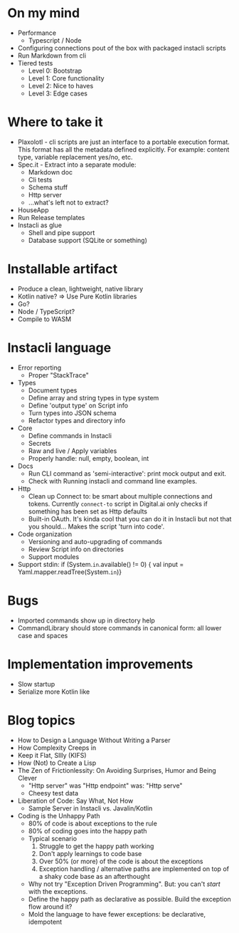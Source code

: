 # On my mind

* Performance
    * Typescript / Node
* Configuring connections pout of the box with packaged instacli scripts
* Run Markdown from cli
* Tiered tests
    * Level 0: Bootstrap
    * Level 1: Core functionality
    * Level 2: Nice to haves
    * Level 3: Edge cases

# Where to take it

* Plaxolotl - cli scripts are just an interface to a portable execution format. This format has all the metadata defined
  explicitly. For example: content type, variable replacement yes/no, etc.
* Spec.it - Extract into a separate module:
    * Markdown doc
    * Cli tests
    * Schema stuff
    * Http server
    * ...what's left not to extract?
* HouseApp
* Run Release templates
* Instacli as glue
    * Shell and pipe support
    * Database support (SQLite or something)

# Installable artifact

* Produce a clean, lightweight, native library
* Kotlin native? => Use Pure Kotlin libraries
* Go?
* Node / TypeScript?
* Compile to WASM

# Instacli language

* Error reporting
    * Proper "StackTrace"
* Types
    * Document types
    * Define array and string types in type system
    * Define 'output type' on Script info
    * Turn types into JSON schema
    * Refactor types and directory info
* Core
    * Define commands in Instacli
    * Secrets
    * Raw and live / Apply variables
    * Properly handle: null, empty, boolean, int
* Docs
    * Run CLI command as 'semi-interactive': print mock output and exit.
    * Check with Running instacli and command line examples.
* Http
    * Clean up Connect to: be smart about multiple connections and tokens. Currently `connect-to` script in Digital.ai
      only checks if something has been set as Http defaults
    * Built-in OAuth. It's kinda cool that you can do it in Instacli but not that you should... Makes the script 'turn
      into code'.
* Code organization
    * Versioning and auto-upgrading of commands
    * Review Script info on directories
    * Support modules
* Support stdin:
  if (System.`in`.available() != 0) { val input = Yaml.mapper.readTree(System.`in`)}

# Bugs

* Imported commands show up in directory help
* CommandLibrary should store commands in canonical form: all lower case and spaces

# Implementation improvements

* Slow startup
* Serialize more Kotlin like

# Blog topics

* How to Design a Language Without Writing a Parser
* How Complexity Creeps in
* Keep it Flat, SIlly (KIFS)
* How (Not) to Create a Lisp
* The Zen of Frictionlessity: On Avoiding Surprises, Humor and Being Clever
    * "Http server" was "Http endpoint" was: "Http serve"
    * Cheesy test data
* Liberation of Code: Say What, Not How
    * Sample Server in Instacli vs. Javalin/Kotlin
* Coding is the Unhappy Path
    * 80% of code is about exceptions to the rule
    * 80% of coding goes into the happy path
    * Typical scenario
        1. Struggle to get the happy path working
        2. Don't apply learnings to code base
        3. Over 50% (or more) of the code is about the exceptions
        4. Exception handling / alternative paths are implemented on top of a shaky code base as an afterthought
    * Why not try "Exception Driven Programming". But: you can't _start_ with the exceptions.
    * Define the happy path as declarative as possible. Build the exception flow around it?
    * Mold the language to have fewer exceptions: be declarative, idempotent